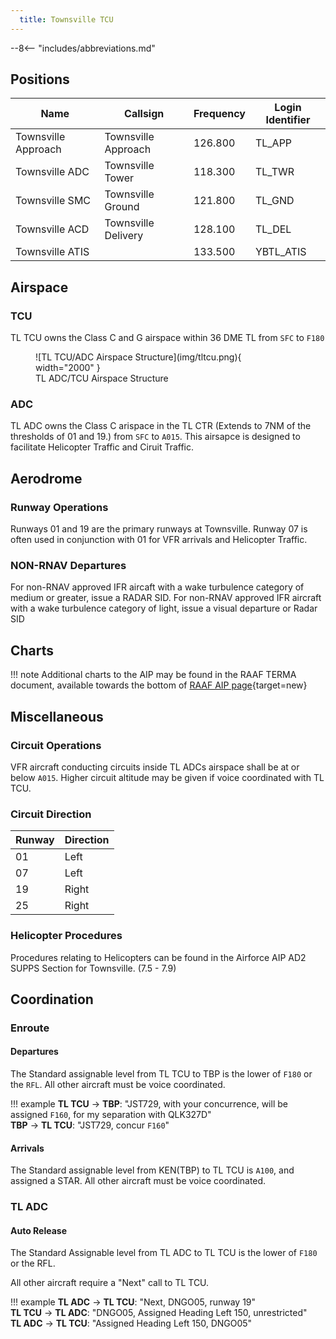 ```yaml
---
  title: Townsville TCU
---
```


--8<-- "includes/abbreviations.md"

## Positions

| Name               | Callsign       | Frequency        | Login Identifier              |
| ------------------ | -------------- | ---------------- | --------------------------------------|
| Townsville Approach    | Townsville Approach   | 126.800         | TL_APP                                   |
| Townsville ADC    | Townsville Tower  | 118.300         | TL_TWR        |
| Townsville SMC    | Townsville Ground  | 121.800         | TL_GND        |
| Townsville ACD    | Townsville Delivery  | 128.100         | TL_DEL       |
| Townsville ATIS    |   | 133.500         | YBTL_ATIS       |

## Airspace
### TCU
TL TCU owns the Class C and G airspace within 36 DME TL from `SFC` to `F180`

<figure markdown>
![TL TCU/ADC Airspace Structure](img/tltcu.png){ width="2000" }
  <figcaption>TL ADC/TCU Airspace Structure</figcaption>
</figure>

### ADC
TL ADC owns the Class C arispace in the TL CTR (Extends to 7NM of the thresholds of 01 and 19.) from `SFC` to `A015`. This airsapce is designed to facilitate Helicopter Traffic and Ciruit Traffic.

## Aerodrome
### Runway Operations
Runways 01 and 19 are the primary runways at Townsville. 
Runway 07 is often used in conjunction with 01 for VFR arrivals and Helicopter Traffic. 

### NON-RNAV Departures
For non-RNAV approved IFR aircaft with a wake turbulence category of medium or greater, issue a RADAR SID.
For non-RNAV approved IFR aircraft with a wake turbulence category of light, issue a visual departure or Radar SID

## Charts
!!! note
    Additional charts to the AIP may be found in the RAAF TERMA document, available towards the bottom of [RAAF AIP page](https://ais-af.airforce.gov.au/australian-aip){target=new}

## Miscellaneous
### Circuit Operations
VFR aircraft conducting circuits inside TL ADCs airspace shall be at or below `A015`. Higher circuit altitude may be given if voice coordinated with TL TCU.

### Circuit Direction
| Runway | Direction |
| ------ | ----------|
| 01     | Left  |
| 07     | Left |
| 19     | Right |
| 25     | Right |

### Helicopter Procedures
Procedures relating to Helicopters can be found in the Airforce AIP AD2 SUPPS Section for Townsville. (7.5 - 7.9)

## Coordination
### Enroute
#### Departures
The Standard assignable level from TL TCU to TBP is the lower of `F180` or the `RFL`. All other aircraft must be voice coordinated. 

!!! example
    <span class="hotline">**TL TCU** -> **TBP**</span>: "JST729, with your concurrence, will be assigned `F160`, for my separation with QLK327D"  
    <span class="hotline">**TBP** -> **TL TCU**</span>: "JST729, concur `F160`"  

#### Arrivals
The Standard assignable level from KEN(TBP) to TL TCU is `A100`, and assigned a STAR. All other aircraft must be voice coordinated.

### TL ADC
#### Auto Release
The Standard Assignable level from TL ADC to TL TCU is the lower of `F180` or the RFL.

All other aircraft require a "Next" call to TL TCU.

!!! example
    <span class="hotline">**TL ADC** -> **TL TCU**</span>: "Next, DNGO05, runway 19"  
    <span class="hotline">**TL TCU** -> **TL ADC**</span>: "DNGO05, Assigned Heading Left 150, unrestricted"  
    <span class="hotline">**TL ADC** -> **TL TCU**</span>: "Assigned Heading Left 150, DNGO05"  